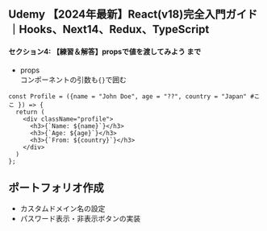## Udemy 【2024年最新】React(v18)完全入門ガイド｜Hooks、Next14、Redux、TypeScript
#### セクション4: 【練習＆解答】propsで値を渡してみよう まで
- props  
コンポーネントの引数も`{}`で囲む
```
const Profile = ({name = "John Doe", age = "??", country = "Japan" #ここ }) => {
  return (
    <div className="profile">
      <h3>{`Name: ${name}`}</h3>
      <h3>{`Age: ${age}`}</h3>
      <h3>{`From: ${country}`}</h3>
    </div>
  )
};
```

## ポートフォリオ作成
- カスタムドメイン名の設定  
- パスワード表示・非表示ボタンの実装
